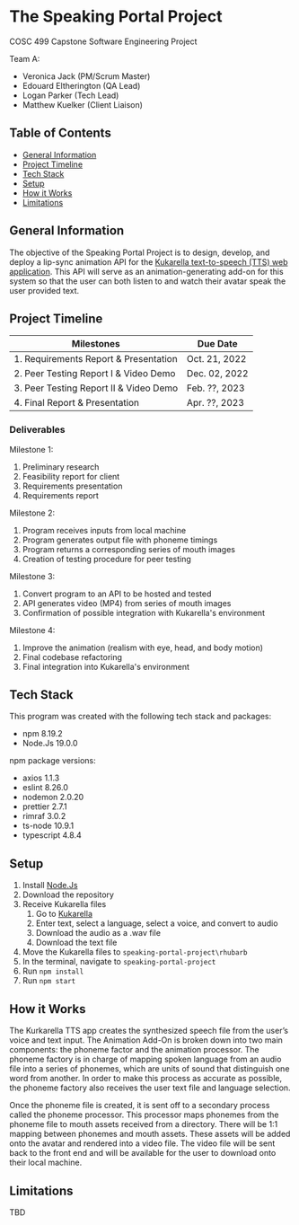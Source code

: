 # The Speaking Portal Project

COSC 499 Capstone Software Engineering Project

Team A:

- Veronica Jack (PM/Scrum Master)
- Edouard Eltherington (QA Lead)
- Logan Parker (Tech Lead)
- Matthew Kuelker (Client Liaison)

## Table of Contents

- [General Information](#general-information)
- [Project Timeline](#project-timeline)
- [Tech Stack](#tech-stack)
- [Setup](#setup)
- [How it Works](#how-it-works)
- [Limitations](#limitations)

## General Information

The objective of the Speaking Portal Project is to design, develop, and deploy a lip-sync animation API for the
[Kukarella text-to-speech (TTS) web application](https://www.kukarella.com/). This API will serve as an
animation-generating add-on for this system so that the user can both listen to and watch their avatar speak the user
provided text.

## Project Timeline

| Milestones                             | Due Date      |
|----------------------------------------|---------------|
| 1. Requirements Report & Presentation  | Oct. 21, 2022 |
| 2. Peer Testing Report I & Video Demo  | Dec. 02, 2022 |
| 3. Peer Testing Report II & Video Demo | Feb. ??, 2023 |
| 4. Final Report & Presentation         | Apr. ??, 2023 |

### Deliverables

Milestone 1:

1. Preliminary research
2. Feasibility report for client
3. Requirements presentation
4. Requirements report

Milestone 2:

1. Program receives inputs from local machine
2. Program generates output file with phoneme timings
3. Program returns a corresponding series of mouth images
4. Creation of testing procedure for peer testing

Milestone 3:

1. Convert program to an API to be hosted and tested
2. API generates video (MP4) from series of mouth images
3. Confirmation of possible integration with Kukarella's environment

Milestone 4:

1. Improve the animation (realism with eye, head, and body motion)
2. Final codebase refactoring
3. Final integration into Kukarella's environment

## Tech Stack

This program was created with the following tech stack and packages:

- npm 8.19.2
- Node.Js 19.0.0

npm package versions:

- axios 1.1.3
- eslint 8.26.0
- nodemon 2.0.20
- prettier 2.7.1
- rimraf 3.0.2
- ts-node 10.9.1
- typescript 4.8.4

## Setup

1. Install [Node.Js](https://nodejs.org/en/)
2. Download the repository
3. Receive Kukarella files
    1. Go to [Kukarella](https://www.kukarella.com/)
    2. Enter text, select a language, select a voice, and convert to audio
    3. Download the audio as a .wav file
    4. Download the text file
4. Move the Kukarella files to `speaking-portal-project\rhubarb`
5. In the terminal, navigate to `speaking-portal-project`
6. Run `npm install`
7. Run `npm start`

## How it Works

The Kurkarella TTS app creates the synthesized speech file from the user’s voice and text input. The Animation Add-On
is broken down into two main components: the phoneme factor and the animation processor. The phoneme factory is in
charge of mapping spoken language from an audio file into a series of phonemes, which are units of sound that
distinguish one word from another. In order to make this process as accurate as possible, the phoneme factory also
receives the user text file and language selection.

Once the phoneme file is created, it is sent off to a secondary process called the phoneme processor. This processor
maps phonemes from the phoneme file to mouth assets received from a directory. There will be 1:1 mapping between
phonemes and mouth assets. These assets will be added onto the avatar and rendered into a video file. The video file
will be sent back to the front end and will be available for the user to download onto their local machine.

## Limitations

TBD
